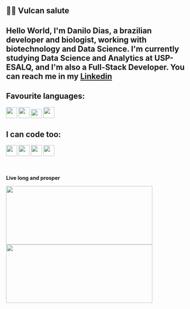 ## 🖖🏽 Vulcan salute 

## Hello World, I'm **Danilo Dias**, a brazilian developer and biologist, working with biotechnology and Data Science.  I'm currently studying Data Science and Analytics at USP-ESALQ, and I'm also a Full-Stack Developer. You can reach me in my [Linkedin](https://www.linkedin.com/in/danilo-dias-biodev "My profile") 


 ## Favourite languages:
<div>
   <img src="https://cdn.jsdelivr.net/gh/devicons/devicon/icons/rstudio/rstudio-original.svg" height = "30" width="30"/> 
  <img src="https://cdn.jsdelivr.net/gh/devicons/devicon/icons/python/python-original.svg" height= "30" width= "30"/>  
  <img src="https://cdn.jsdelivr.net/gh/devicons/devicon/icons/javascript/javascript-original.svg" height ="25" width="30 "/> 
 <img src="https://cdn.jsdelivr.net/gh/devicons/devicon/icons/postgresql/postgresql-original.svg" height ="30" width= "30"/>
</div>
  

  

  ## I can code too: 
<div>
   <img src="https://cdn.jsdelivr.net/gh/devicons/devicon/icons/html5/html5-original.svg"  height ="30" width="30"/> <img          src="https://cdn.jsdelivr.net/gh/devicons/devicon/icons/css3/css3-original.svg" height= "30" width= "30"/> <img  src="https://cdn.jsdelivr.net/gh/devicons/devicon/icons/git/git-original.svg" height = "30" width= "30"/> <img  src="https://cdn.jsdelivr.net/gh/devicons/devicon/icons/react/react-original.svg" height = "30" width= "30"/> 
</div>
 
<br>   
<br>  

**Live long and prosper**

<div>
 <a href="https://github.com/seu-usuário-aqui">
 <img height="160em" src="https://github-readme-stats.vercel.app/api/top-langs/?username=Danilosauro&layout=compact&langs_count=7&theme=dracula" width="400"/>
 <img height="160em" src="https://github-readme-stats.vercel.app/api?username=Danilosauro&show_icons=true&theme=dracula&include_all_commits=true&count_private=true"  width="400"/>
 </div>  
 


<!---
Danilosauro/Danilosauro is a ✨ special ✨ repository because its `README.md` (this file) appears on your GitHub profile.
You can click the Preview link to take a look at your changes.
--->
